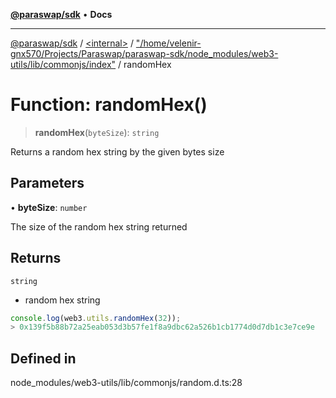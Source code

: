 [**@paraswap/sdk**](../../../../README.md) • **Docs**

***

[@paraswap/sdk](../../../../globals.md) / [\<internal\>](../../../README.md) / ["/home/velenir-gnx570/Projects/Paraswap/paraswap-sdk/node\_modules/web3-utils/lib/commonjs/index"](../README.md) / randomHex

# Function: randomHex()

> **randomHex**(`byteSize`): `string`

Returns a random hex string by the given bytes size

## Parameters

• **byteSize**: `number`

The size of the random hex string returned

## Returns

`string`

- random hex string

```ts
console.log(web3.utils.randomHex(32));
> 0x139f5b88b72a25eab053d3b57fe1f8a9dbc62a526b1cb1774d0d7db1c3e7ce9e
```

## Defined in

node\_modules/web3-utils/lib/commonjs/random.d.ts:28

